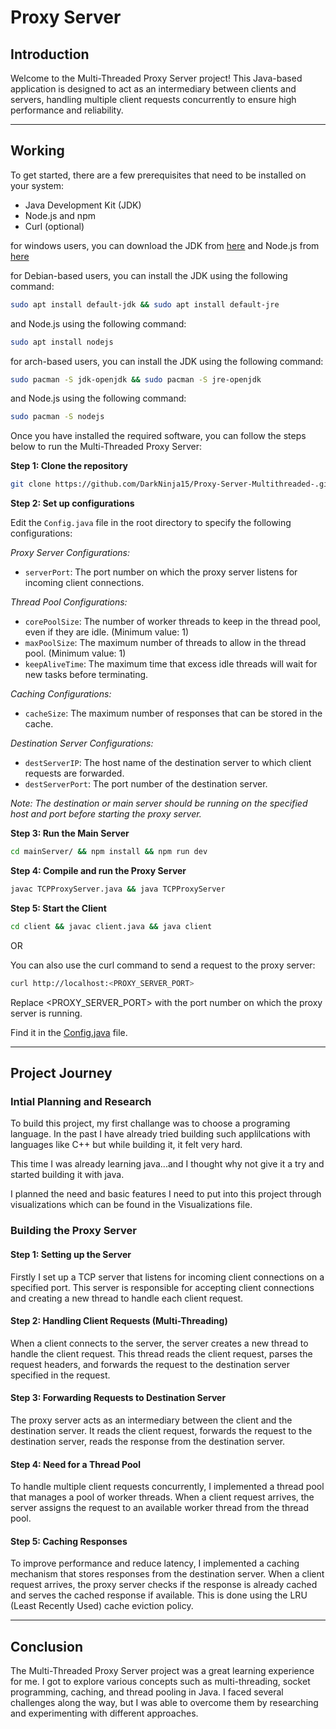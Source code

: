 # Proxy Server

## Introduction

Welcome to the Multi-Threaded Proxy Server project! This Java-based application is designed to act as an intermediary between clients and servers, handling multiple client requests concurrently to ensure high performance and reliability.


***
## Working

To get started, there are a few prerequisites that need to be installed on your system:

- Java Development Kit (JDK)
- Node.js and npm
- Curl (optional)

for windows users, you can download the JDK from [here](https://www.oracle.com/java/technologies/javase-jdk11-downloads.html) and Node.js from [here](https://nodejs.org/en/download/)

for Debian-based users, you can install the JDK using the following command:

```bash
sudo apt install default-jdk && sudo apt install default-jre
```

and Node.js using the following command:

```bash
sudo apt install nodejs
```

for arch-based users, you can install the JDK using the following command:

```bash
sudo pacman -S jdk-openjdk && sudo pacman -S jre-openjdk
```

and Node.js using the following command:

```bash
sudo pacman -S nodejs
```

Once you have installed the required software, you can follow the steps below to run the Multi-Threaded Proxy Server:

**Step 1: Clone the repository**

```bash
git clone https://github.com/DarkNinja15/Proxy-Server-Multithreaded-.git
```

**Step 2: Set up configurations**

Edit the `Config.java` file in the root directory to specify the following configurations:


_Proxy Server Configurations:_
- `serverPort`: The port number on which the proxy server listens for incoming client connections.

_Thread Pool Configurations:_
- `corePoolSize`: The number of worker threads to keep in the thread pool, even if they are idle. (Minimum value: 1)
- `maxPoolSize`: The maximum number of threads to allow in the thread pool. (Minimum value: 1)
- `keepAliveTime`: The maximum time that excess idle threads will wait for new tasks before terminating.

_Caching Configurations:_
- `cacheSize`: The maximum number of responses that can be stored in the cache.

_Destination Server Configurations:_
- `destServerIP`: The host name of the destination server to which client requests are forwarded.
- `destServerPort`: The port number of the destination server.

*Note: The destination or main server should be running on the specified host and port before starting the proxy server.*

**Step 3: Run the Main Server**

```bash
cd mainServer/ && npm install && npm run dev
```

**Step 4: Compile and run the Proxy Server**

```bash
javac TCPProxyServer.java && java TCPProxyServer
```

**Step 5: Start the Client**

```bash
cd client && javac client.java && java client
```

OR 

You can also use the curl command to send a request to the proxy server:

```bash
curl http://localhost:<PROXY_SERVER_PORT>
```
Replace <PROXY_SERVER_PORT> with the port number on which the proxy server is running.

Find it in the [Config.java](https://github.com/DarkNinja15/Proxy-Server-Multithreaded-/blob/main/Config.java) file.

***

## Project Journey


### Intial Planning and Research

To build this project, my first challange was to choose a programing language.
In the past I have already tried building such applilcations with languages like C++ but while building it, it felt very hard.

This time I was already learning java...and I thought why not give it a try and started building it with java.

I planned the need and basic features I need to put into this project through visualizations which can be found in the Visualizations file.

### Building the Proxy Server

#### Step 1: Setting up the Server

Firstly I set up a TCP server that listens for incoming client connections on a specified port. This server is responsible for accepting client connections and creating a new thread to handle each client request.

#### Step 2: Handling Client Requests (Multi-Threading)

When a client connects to the server, the server creates a new thread to handle the client request. This thread reads the client request, parses the request headers, and forwards the request to the destination server specified in the request.

#### Step 3: Forwarding Requests to Destination Server

The proxy server acts as an intermediary between the client and the destination server. It reads the client request, forwards the request to the destination server, reads the response from the destination server.

#### Step 4: Need for a Thread Pool

To handle multiple client requests concurrently, I implemented a thread pool that manages a pool of worker threads. When a client request arrives, the server assigns the request to an available worker thread from the thread pool.

#### Step 5: Caching Responses

To improve performance and reduce latency, I implemented a caching mechanism that stores responses from the destination server. When a client request arrives, the proxy server checks if the response is already cached and serves the cached response if available.
This is done using the LRU (Least Recently Used) cache eviction policy.

***

## Conclusion

The Multi-Threaded Proxy Server project was a great learning experience for me. I got to explore various concepts such as multi-threading, socket programming, caching, and thread pooling in Java. I faced several challenges along the way, but I was able to overcome them by researching and experimenting with different approaches.




